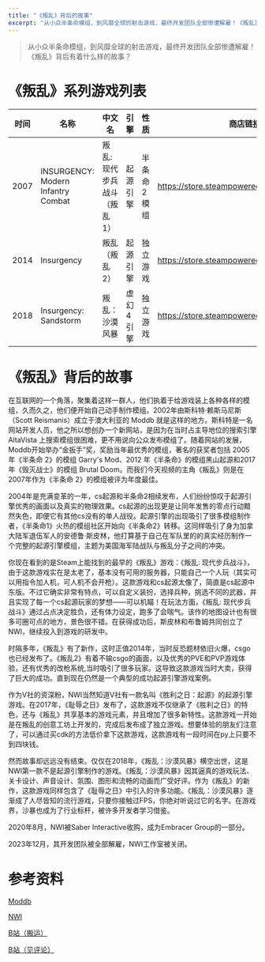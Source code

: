 ```yaml
---
title: "《叛乱》背后的故事"
excerpt: "从小众半条命模组，到风靡全球的射击游戏，最终开发团队全部惨遭解雇！《叛乱》背后有着什么样的故事？"
---
```


> 从小众半条命模组，到风靡全球的射击游戏，最终开发团队全部惨遭解雇！《叛乱》背后有着什么样的故事？

# 《叛乱》系列游戏列表

| 时间 | 名称                               | 中文名                      | 引擎      | 性质        | 商店链接                                   |
| ---- | ---------------------------------- | --------------------------- | --------- | ----------- | ------------------------------------------ |
| 2007 | INSURGENCY: Modern Infantry Combat | 叛乱: 现代步兵战斗（叛乱1） | 起源引擎  | 半条命2模组 | https://store.steampowered.com/app/17700/  |
| 2014 | Insurgency                         | 叛乱（叛乱2）               | 起源引擎  | 独立游戏    | https://store.steampowered.com/app/222880/ |
| 2018 | Insurgency: Sandstorm              | 叛乱：沙漠风暴              | 虚幻4引擎 | 独立游戏    | https://store.steampowered.com/app/581320/ |

# 《叛乱》背后的故事

在互联网的一个角落，聚集着这样一群人，他们执着于给游戏装上各种各样的模组，久而久之，他们便开始自己动手制作模组。2002年由斯科特·赖斯马尼斯（Scott Reismanis）成立于澳大利亚的 Moddb 就是这样的地方。斯科特是一名网站开发人员，他之所以想创办一个新网站，是因为在当时占主导地位的搜索引擎 AltaVista 上搜索模组很困难，更不用说向公众发布模组了。随着网站的发展，Moddb开始举办“金扳手”奖，奖励当年最优秀的模组，著名的获奖者包括 2005 年《半条命 2》的模组 Garry's Mod、2012 年《半条命》的模组黑山起源和2017年《毁灭战士》的模组 Brutal Doom。而我们今天视频的主角《叛乱》则是在2007年作为《半条命 2》的模组被评为年度最佳。

2004年是充满变革的一年，cs起源和半条命2相续发布，人们纷纷惊叹于起源引擎优秀的画面以及真实的物理效果。cs起源的出现更是让同年发售的零点行动黯然失色，即便它有其他cs没有的单人战役。起源引擎的出现吸引了很多模组制作者，《半条命1》火热的模组社区开始向《半条命2》转移。这同样吸引了身为加拿大陆军退伍军人的安德鲁·斯皮林，他打算基于自己在军队里的的真实经历制作一个完整的起源引擎模组，主题为美国海军陆战队与叛乱分子之间的冲突。

你现在看到的是Steam上能找到的最早的《叛乱》游戏：《叛乱: 现代步兵战斗》，由于这款游戏实在是太老了，基本没有可用的服务器，只能自己一个人玩（其实可以用指令加人机，可人机不会开枪）。这款游戏和cs起源太像了，简直是cs起源中东版。不过它确实非常有特点，可以自定义装扮，选择兵种，挑选不同的武器，并且实现了每一个cs起源玩家的梦想——可以机瞄！在玩法方面，《叛乱: 现代步兵战斗》通过占点决定胜负，还有体力设定，跑多了会喘气。该作的地图设计也有很多可圈可点的地方，景色很不错。在获得成功后，斯皮林和布鲁姆共同创立了NWI，继续投入到游戏的研发中。

时隔多年，《叛乱》有了新作，这时正值2014年，当时反恐题材依旧火爆，csgo也已经发布了。《叛乱2》有着不输csgo的画面，以及优秀的PVE和PVP游戏体验，还有优秀的改枪系统,当时吸引了很多玩家。这导致这款游戏当时大卖，获得了巨大的成功。直到现在仍然是一个典型的成功起源引擎游戏案例。

作为V社的资深粉，NWI当然知道V社有一款名叫《胜利之日：起源》的起源引擎游戏。在2017年，《耻辱之日》发布了，这款游戏不仅继承了《胜利之日》的特色，还与《叛乱》共享基本的游戏元素，并且增加了很多新特性。这款游戏一开始是在叛乱的创意工坊上开发的，完成后发布成了独立游戏。想要体验的朋友们注意了，可以通过买cdk的方法低价拿下这款游戏，这款游戏有一段时间在py上只要不到四块钱。

然而故事却远远没有结束。仅仅在2018年，《叛乱：沙漠风暴》横空出世，这是NWI第一款不是起源引擎制作的游戏。《叛乱：沙漠风暴》因其逼真的游戏玩法、关卡设计、声音设计、氛围、图形和流畅的动画而广受好评。作为《叛乱》的新作，这款游戏同样包含了《耻辱之日》中引入的许多功能。《叛乱：沙漠风暴》逐渐成了人尽皆知的流行游戏，只要你接触过FPS，你绝对听说过它的名字。在游戏界，沙暴也成为了行业标杆，被许多开发者学习借鉴。

2020年8月，NWI被Saber Interactive收购，成为Embracer Group的一部分。

2023年12月，其开发团队被全部解雇，NWI工作室被关闭。

# 参考资料

[Moddb](https://en.wikipedia.org/wiki/Mod_DB)

[NWI](https://en.wikipedia.org/wiki/New_World_Interactive)

[B站（搬运）](https://www.bilibili.com/video/BV1fi4y1e7tG)

[B站（见评论）](https://www.bilibili.com/video/BV1jC4y1R763)
